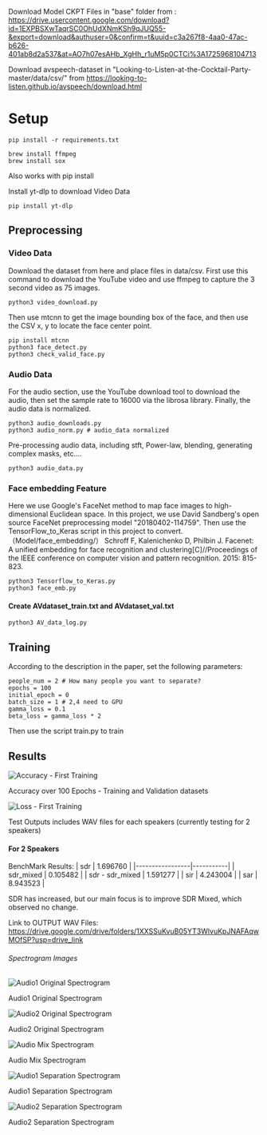 Download Model CKPT Files in "base" folder from : https://drive.usercontent.google.com/download?id=1EXPBSXwTaqrSC0OhUdXNmKSh9qJUQ55-&export=download&authuser=0&confirm=t&uuid=c3a267f8-4aa0-47ac-b626-401ab8d2a537&at=AO7h07esAHb_XgHh_r1uM5p0CTCi%3A1725968104713

Download avspeech-dataset in "Looking-to-Listen-at-the-Cocktail-Party-master/data/csv/" from https://looking-to-listen.github.io/avspeech/download.html

# Setup
```
pip install -r requirements.txt
```

```
brew install ffmpeg
brew install sox
```
Also works with pip install

Install yt-dlp to download Video Data
```
pip install yt-dlp
```
## Preprocessing
### Video Data
Download the dataset from here and place files in data/csv.
First use this command to download the YouTube video and use ffmpeg to capture the 3 second video as 75 images.
```
python3 video_download.py
```
Then use mtcnn to get the image bounding box of the face, and then use the CSV x, y to locate the face center point.
```
pip install mtcnn
python3 face_detect.py
python3 check_valid_face.py
```
### Audio Data
For the audio section, use the YouTube download tool to download the audio, then set the sample rate to 16000 via the librosa library. Finally, the audio data is normalized.
```
python3 audio_downloads.py
python3 audio_norm.py # audio_data normalized
```
Pre-processing audio data, including stft, Power-law, blending, generating complex masks, etc....
```
python3 audio_data.py
```
### Face embedding Feature
Here we use Google's FaceNet method to map face images to high-dimensional Euclidean space. In this project, we use David Sandberg's open source FaceNet preprocessing model "20180402-114759". Then use the TensorFlow_to_Keras script in this project to convert.（Model/face_embedding/）
Schroff F, Kalenichenko D, Philbin J. Facenet: A unified embedding for face recognition and clustering[C]//Proceedings of the IEEE conference on computer vision and pattern recognition. 2015: 815-823.

```
python3 Tensorflow_to_Keras.py
python3 face_emb.py
```
#### Create AVdataset_train.txt and AVdataset_val.txt
```
python3 AV_data_log.py
```
## Training

According to the description in the paper, set the following parameters:
```
people_num = 2 # How many people you want to separate?
epochs = 100
initial_epoch = 0
batch_size = 1 # 2,4 need to GPU
gamma_loss = 0.1
beta_loss = gamma_loss * 2
```
Then use the script train.py to train

## Results

![Accuracy - First Training](results/Accuracy_8_12.png)

Accuracy over 100 Epochs - Training and Validation datasets

![Loss - First Training](results/Loss_8_12.png)

Test Outputs includes WAV files for each speakers (currently testing for 2 speakers)

#### For 2 Speakers
BenchMark Results:
| sdr             | 1.696760 |
|-----------------|-----------|
| sdr_mixed       | 0.105482 |
| sdr - sdr_mixed | 1.591277 |
| sir             | 4.243004 |
| sar             | 8.943523  |

SDR has increased, but our main focus is to improve SDR Mixed, which observed no change.

Link to OUTPUT WAV Files: https://drive.google.com/drive/folders/1XXSSuKvuB05YT3WlvuKpJNAFAqwMOfSP?usp=drive_link

###### Spectrogram Images

![Audio1 Original Spectrogram](results/audio1_spec.png)

Audio1 Original Spectrogram

![Audio2 Original Spectrogram](results/audio2_spec.png)

Audio2 Original Spectrogram

![Audio Mix Spectrogram](results/audio_mixed_spec.png)

Audio Mix Spectrogram

![Audio1 Separation Spectrogram](results/separation1_spec.png )

Audio1 Separation Spectrogram

![Audio2 Separation Spectrogram](results/separation2_spec.png )

Audio2 Separation Spectrogram